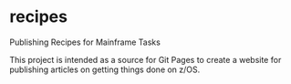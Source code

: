 # recipes
Publishing Recipes for Mainframe Tasks

This project is intended as a source for Git Pages to create a website for publishing articles on getting things done on z/OS.
